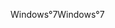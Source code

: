 <span data-ttu-id="f773d-101">Windows°7</span><span class="sxs-lookup"><span data-stu-id="f773d-101">Windows°7</span></span>